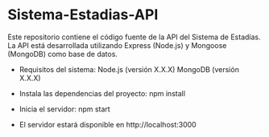 # Sistema-Estadias-API

Este repositorio contiene el código fuente de la API del Sistema de Estadías. 
La API está desarrollada utilizando Express (Node.js) y Mongoose (MongoDB) como base de datos.

- Requisitos del sistema: 
Node.js (versión X.X.X)
MongoDB (versión X.X.X)

- Instala las dependencias del proyecto: 
  npm install

- Inicia el servidor:
  npm start
  
- El servidor estará disponible en http://localhost:3000

